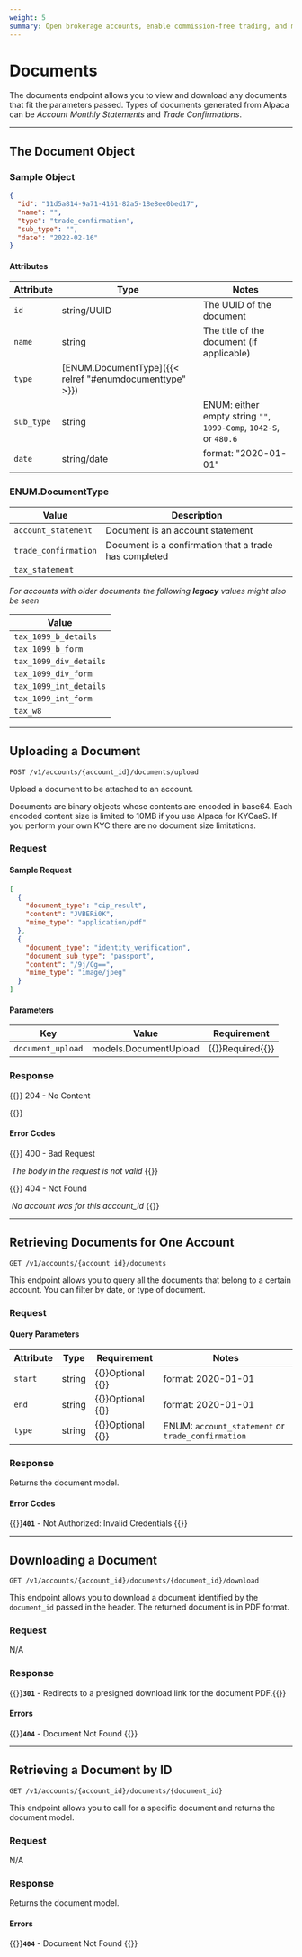 ```yaml
---
weight: 5
summary: Open brokerage accounts, enable commission-free trading, and manage the ongoing user experience with Alpaca Broker API
---
```


# Documents

The documents endpoint allows you to view and download any documents that fit the parameters passed. Types of documents generated from Alpaca can be _Account Monthly Statements_ and _Trade Confirmations_.

---

## **The Document Object**

### Sample Object

```json
{
  "id": "11d5a814-9a71-4161-82a5-18e8ee0bed17",
  "name": "",
  "type": "trade_confirmation",
  "sub_type": "",
  "date": "2022-02-16"
}
```

#### Attributes

| Attribute  | Type                                                    | Notes                                                             |
|------------|---------------------------------------------------------|-------------------------------------------------------------------|
| `id`       | string/UUID                                             | The UUID of the document                                          |
| `name`     | string                                                  | The title of the document (if applicable)                         |
| `type`     | [ENUM.DocumentType]({{< relref "#enumdocumenttype" >}}) |                                                                   |
| `sub_type` | string                                                  | ENUM: either empty string `""`, `1099-Comp`, `1042-S`, or `480.6` |
| `date`     | string/date                                             | format: "2020-01-01"                                              |

### ENUM.DocumentType
| Value                        | Description                                           |
|------------------------------|-------------------------------------------------------|
| `account_statement`          | Document is an account statement                      |
| `trade_confirmation`         | Document is a confirmation that a trade has completed |
| `tax_statement`              |                                                       |

_For accounts with older documents the following **legacy** values might also be seen_

| Value                  |
|------------------------|
| `tax_1099_b_details`   |
| `tax_1099_b_form`      |
| `tax_1099_div_details` |
| `tax_1099_div_form`    |
| `tax_1099_int_details` |
| `tax_1099_int_form`    |
| `tax_w8`               |

---




## **Uploading a Document**

`POST /v1/accounts/{account_id}/documents/upload`

Upload a document to be attached to an account.

Documents are binary objects whose contents are encoded in base64. Each encoded content size is limited to 10MB if you use Alpaca for KYCaaS. If you perform your own KYC there are no document size limitations.

### Request

#### Sample Request

```json
[
  {
    "document_type": "cip_result",
    "content": "JVBERi0K",
    "mime_type": "application/pdf"
  },
  {
    "document_type": "identity_verification",
    "document_sub_type": "passport",
    "content": "/9j/Cg==",
    "mime_type": "image/jpeg"
  }
]
```

#### Parameters

| Key               | Value                 | Requirement                          |
|-------------------|-----------------------|--------------------------------------|
| `document_upload` | models.DocumentUpload | {{<hint danger>}}Required{{</hint>}} |

### Response

{{<hint good>}}
204 - No Content

{{</hint>}}

#### Error Codes

{{<hint warning>}}
400 - Bad Request

​ _The body in the request is not valid_
{{</hint>}}

{{<hint warning>}}
404 - Not Found

​ _No account was for this account_id_
{{</hint>}}

---

## **Retrieving Documents for One Account**

`GET /v1/accounts/{account_id}/documents`

This endpoint allows you to query all the documents that belong to a certain account. You can filter by date, or type of document.

### Request

#### Query Parameters

| Attribute  | Type   | Requirement                         | Notes                                             |
|------------|--------|-------------------------------------|---------------------------------------------------|
| `start`    | string | {{<hint info>}}Optional {{</hint>}} | format: 2020-01-01                                |
| `end`      | string | {{<hint info>}}Optional {{</hint>}} | format: 2020-01-01                                |
| `type`     | string | {{<hint info>}}Optional {{</hint>}} | ENUM: `account_statement` or `trade_confirmation` |

### Response

Returns the document model.

#### Error Codes

{{<hint warning>}}**`401`** - Not Authorized: Invalid Credentials {{</hint>}}

---

## **Downloading a Document**

`GET /v1/accounts/{account_id}/documents/{document_id}/download`

This endpoint allows you to download a document identified by the `document_id` passed in the header. The returned document is in PDF format.

### Request

N/A

### Response

{{<hint good>}}**`301`** - Redirects to a presigned download link for the document PDF.{{</hint>}}

#### Errors

{{<hint warning>}}**`404`** - Document Not Found {{</hint>}}

---

## **Retrieving a Document by ID**

`GET /v1/accounts/{account_id}/documents/{document_id}`

This endpoint allows you to call for a specific document and returns the document model.

### Request

N/A

### Response

Returns the document model.

#### Errors

{{<hint warning>}}**`404`** - Document Not Found {{</hint>}}

&nbsp;
